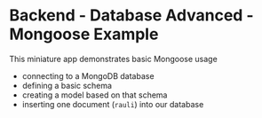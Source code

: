 # Backend - Database Advanced - Mongoose Example

This miniature app demonstrates basic Mongoose usage

- connecting to a MongoDB database
- defining a basic schema
- creating a model based on that schema
- inserting one document (`rauli`) into our database
